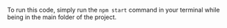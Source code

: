 To run this code, simply run the ``` npm start ``` command in your terminal while being in the main folder of the project.
